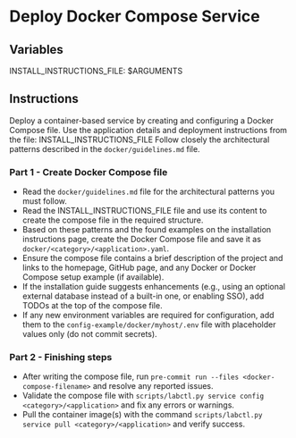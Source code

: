 # Deploy Docker Compose Service

## Variables

INSTALL_INSTRUCTIONS_FILE: $ARGUMENTS

## Instructions

Deploy a container-based service by creating and configuring a Docker Compose file.
Use the application details and deployment instructions from the file: INSTALL_INSTRUCTIONS_FILE
Follow closely the architectural patterns described in the `docker/guidelines.md` file.

### Part 1 - Create Docker Compose file

- Read the `docker/guidelines.md` file for the architectural patterns you must follow.
- Read the INSTALL_INSTRUCTIONS_FILE file and use its content to create the compose file in the required structure.
- Based on these patterns and the found examples on the installation instructions page, create the Docker Compose file and save it as `docker/<category>/<application>.yaml`.
- Ensure the compose file contains a brief description of the project and links to the homepage, GitHub page, and any Docker or Docker Compose setup example (if available).
- If the installation guide suggests enhancements (e.g., using an optional external database instead of a built-in one, or enabling SSO), add TODOs at the top of the compose file.
- If any new environment variables are required for configuration, add them to the `config-example/docker/myhost/.env` file with placeholder values only (do not commit secrets).

### Part 2 - Finishing steps

- After writing the compose file, run `pre-commit run --files <docker-compose-filename>` and resolve any reported issues.
- Validate the compose file with `scripts/labctl.py service config <category>/<application>` and fix any errors or warnings.
- Pull the container image(s) with the command `scripts/labctl.py service pull <category>/<application>` and verify success.
